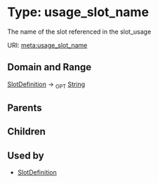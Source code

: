 
# Type: usage_slot_name


The name of the slot referenced in the slot_usage

URI: [meta:usage_slot_name](https://w3id.org/biolink/biolinkml/meta/usage_slot_name)


## Domain and Range

[SlotDefinition](SlotDefinition.md) ->  <sub>OPT</sub> [String](types/String.md)

## Parents


## Children


## Used by

 * [SlotDefinition](SlotDefinition.md)
